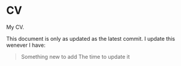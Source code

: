 # CV
My CV.

This document is only as updated as the latest commit. I update this wenever I have:
> Something new to add
> The time to update it
